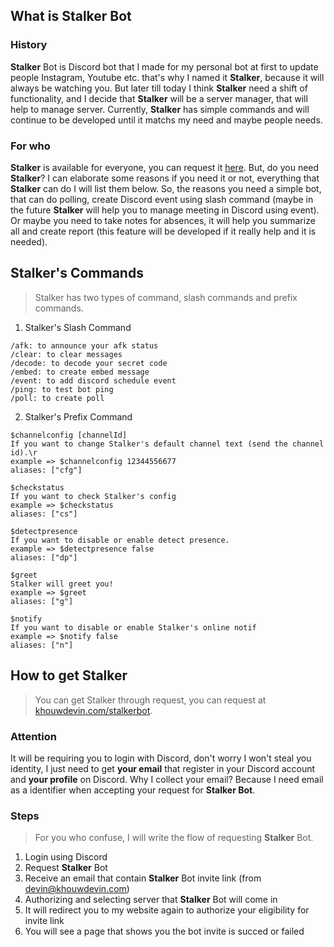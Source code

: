 <CustomText as="h1" textAlign="center" children="Stalker bot"/>

## What is Stalker Bot

<GithubImage path="stalkerbot/public/stalkerbot.png" height="200px"/>

### History

**Stalker** Bot is Discord bot that I made for my personal bot at first to update people Instagram, Youtube etc. that's why I named it **Stalker**, because it will always be watching you. But later till today I think **Stalker** need a shift of functionality, and I decide that **Stalker** will be a server manager, that will help to manage server. Currently, **Stalker** has simple commands and will continue to be developed until it matchs my need and maybe people needs.

### For who

**Stalker** is available for everyone, you can request it [here](https://khouwdevin.com/stalkerbot). But, do you need **Stalker**? I can elaborate some reasons if you need it or not, everything that **Stalker** can do I will list them below. So, the reasons you need a simple bot, that can do polling, create Discord event using slash command (maybe in the future **Stalker** will help you to manage meeting in Discord using event). Or maybe you need to take notes for absences, it will help you summarize all and create report (this feature will be developed if it really help and it is needed).

<CustomText as="h3" textAlign="center" children="Stalker's Presence"/>

<GithubImage path="stalkerbot/public/stalker-presence.png" height="600px"/>

## Stalker's Commands

> Stalker has two types of command, slash commands and prefix commands.

1. Stalker's Slash Command

```
/afk: to announce your afk status
/clear: to clear messages
/decode: to decode your secret code
/embed: to create embed message
/event: to add discord schedule event
/ping: to test bot ping
/poll: to create poll
```

2. Stalker's Prefix Command

```
$channelconfig [channelId]
If you want to change Stalker's default channel text (send the channel id).\r
example => $channelconfig 12344556677
aliases: ["cfg"]

$checkstatus
If you want to check Stalker's config
example => $checkstatus
aliases: ["cs"]

$detectpresence
If you want to disable or enable detect presence.
example => $detectpresence false
aliases: ["dp"]

$greet
Stalker will greet you!
example => $greet
aliases: ["g"]

$notify
If you want to disable or enable Stalker's online notif
example => $notify false
aliases: ["n"]
```

## How to get Stalker

> You can get Stalker through request, you can request at [khouwdevin.com/stalkerbot](https://khouwdevin.com/stalkerbot).

### Attention

It will be requiring you to login with Discord, don't worry I won't steal you identity, I just need to get **your email** that register in your Discord account and **your profile** on Discord. Why I collect your email? Because I need email as a identifier when accepting your request for **Stalker Bot**.

### Steps

> For you who confuse, I will write the flow of requesting **Stalker** Bot.

1. Login using Discord
2. Request **Stalker** Bot
3. Receive an email that contain **Stalker** Bot invite link (from devin@khouwdevin.com)
4. Authorizing and selecting server that **Stalker** Bot will come in
5. It will redirect you to my website again to authorize your eligibility for invite link
6. You will see a page that shows you the bot invite is succed or failed
